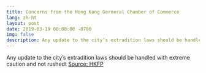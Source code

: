```yaml
---
title: Concerns from the Hong Kong Gerneral Chamber of Commerce
lang: zh-ht
layout: post
date: 2019-03-19 00:00:00 -0700
img: false
description: Any update to the city’s extradition laws should be handled with extreme caution and not rushedt
---
```



Any update to the city’s extradition laws should be handled with extreme caution and not rushedt
[Source: HKFP](https://www.hongkongfp.com/2019/03/20/china-extradition-law-handled-extreme-caution-says-hong-kong-trade-group/)